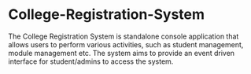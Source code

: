 # College-Registration-System
The College Registration System is standalone console application that allows users to perform various activities, such as student management, module management etc. The system aims to provide an event driven interface for student/admins to access the system.
